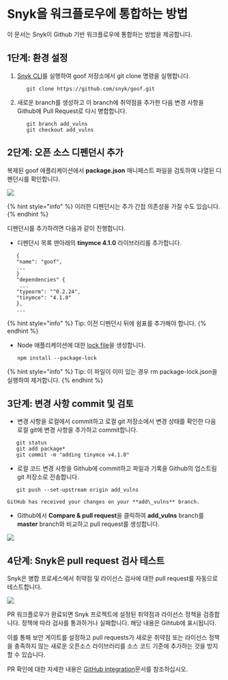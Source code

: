 # Snyk을 워크플로우에 통합하는 방법

이 문서는 Snyk이 Github 기반 워크플로우에 통합하는 방법을 제공합니다.

## 1단계: 환경 설정

1.  [Snyk CLI](https://docs.snyk.io/snyk-cli)를 실행하여 goof 저장소에서 git clone 명령을 실행합니다.

    ```
       git clone https://github.com/snyk/goof.git
    ```
2.  새로운 branch를 생성하고 이 branch에 취약점을 추가한 다음 변경 사항을 Github에 Pull Request로 다시 병합합니다.

    ```
       git branch add_vulns
       git checkout add_vulns
    ```

## 2단계: 오픈 소스 디펜던시 추가

복제된 goof 애플리케이션에서 **package.json** 매니페스트 파일을 검토하여 나열된 디펜던시를 확인합니다.

![](../../../.gitbook/assets/dependencies.png)

{% hint style="info" %}
이러한 디펜던시는 추가 간접 의존성을 가질 수도 있습니다.
{% endhint %}

디펜던시를 추가하려면 다음과 같이 진행합니다.

* 디펜던시 목록 맨아래의 **tinymce 4.1.0** 라이브러리를 추가합니다.

```
   {
   "name": "goof",
   ...
   }
   "dependencies" {
    ...
   "typeorm": "^0.2.24",
   "tinymce": "4.1.0"
   },
   ...
```

{% hint style="info" %}
Tip: 이전 디펜던시 뒤에 쉼표를 추가해야 합니다.
{% endhint %}

*   Node 애플리케이션에 대한 [lock file](https://docs.npmjs.com/files/package-lock.json)을 생성합니다.

    ```
    npm install --package-lock
    ```

{% hint style="info" %}
Tip: 이 파일이 이미 있는 경우 rm package-lock.json을 실행하여 제거합니다.
{% endhint %}

## 3단계: 변경 사항 commit 및 검토

* 변경 사항을 로컬에서 commit하고 로컬 git 저장소에서 변경 상태를 확인한 다음 로컬 git에 변경 사항을 추가하고 commit합니다.

```
   git status
   git add package*
   git commit -m "adding tinymce v4.1.0"
```

* 로컬 코드 변경 사항을 Github에 commit하고 파일과 기록을 Github의 업스트림 git 저장소로 전송합니다.

```
   git push --set-upstream origin add_vulns
```

```
GitHub has received your changes on your **add\_vulns** branch.
```

* Github에서 **Compare & pull request**을 클릭하여 **add\_vulns** branch를 **master** branch와 비교하고 pull request를 생성합니다.

![](../../../.gitbook/assets/click-compare.png)

## 4단계: Snyk은 pull request 검사 테스트

Snyk은 병합 프로세스에서 취약점 및 라이선스 검사에 대한 pull request를 자동으로 테스트합니다.

![](<../../../.gitbook/assets/snyk\_vuln\_lic\_check (1).png>)

PR 워크플로우가 완료되면 Snyk 프로젝트에 설정된 취약점과 라이선스 정책을 검증합니다. 정책에 따라 검사를 통과하거나 실패합니다. 해당 내용은 Gihtub에 표시됩니다.

이를 통해 보안 게이트를 설정하고 pull requests가 새로운 취약점 또는 라이선스 정책을 충족하지 않는 새로운 오픈소스 라이브러리를 소스 코드 기준에 추가하는 것을 방지할 수 있습니다.

PR 확인에 대한 자세한 내용은 [GitHub integration](../../../features/integrations/git-repository-scm-integrations/github-integration.md)문서를 참조하십시오.
